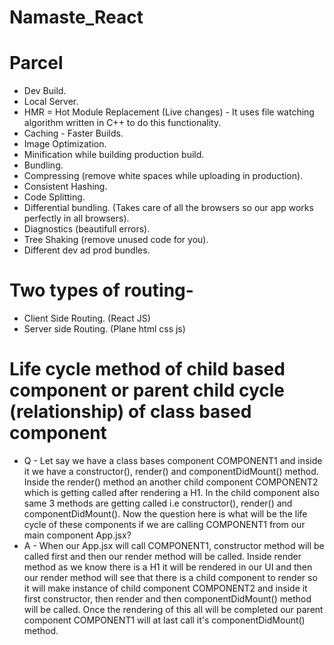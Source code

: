 # Namaste_React
# Parcel 
- Dev Build.
- Local Server.
- HMR = Hot Module Replacement (Live changes) - It uses file watching algorithm written in C++ to do this functionality.
- Caching - Faster Builds.
- Image Optimization.
- Minification while building production build.
- Bundling.
- Compressing (remove white spaces while uploading in production).
- Consistent Hashing.
- Code Splitting.
- Differential bundling. (Takes care of all the browsers so our app works perfectly in all browsers).
- Diagnostics (beautifull errors).
- Tree Shaking (remove unused code for you).
- Different dev ad prod bundles.

# Two types of routing-
- Client Side Routing. (React JS)
- Server side Routing. (Plane html css js)

# Life cycle method of child based component or parent child cycle (relationship) of class based component
- Q - Let say we have a class bases component COMPONENT1 and inside it we have a constructor(), render() and componentDidMount() method.
Inside the render() method an another child component COMPONENT2 which is getting called after rendering a H1. In the child component also same 3 methods are getting called i.e constructor(), render() and componentDidMount(). Now the question here is what will be the life cycle of these components if we are calling COMPONENT1 from our main component App.jsx?
- A - When our App.jsx will call COMPONENT1, constructor method will be called first and then our render method will be called. Inside render method as we know there is a H1 it will be rendered in our UI and then our render method will see that there is a child component to render so it will make instance of child component COMPONENT2 and inside it first constructor, then render and then componentDidMount() method will be called. Once the rendering of this all will be completed our parent component COMPONENT1 will at last call it's componentDidMount() method.
